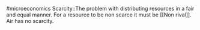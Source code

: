 #microeconomics 
Scarcity::The problem with distributing resources in a fair and equal manner. For a resource to be non scarce it must be [[Non rival]]. Air has no scarcity.
<!--SR:!2023-11-25,3,250-->